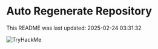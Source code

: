 # Auto Regenerate Repository

This README was last updated: 2025-02-24 03:31:32

 ![TryHackMe](https://tryhackme.com/badge/533634)